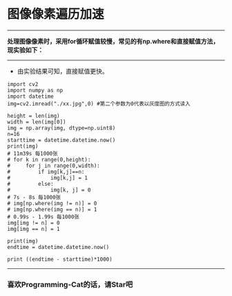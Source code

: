 # 图像像素遍历加速
***
**处理图像像素时，采用for循环赋值较慢，常见的有np.where和直接赋值方法，现实验如下：**
***
- 由实验结果可知，直接赋值更快。
```language
import cv2
import numpy as np
import datetime
img=cv2.imread("./xx.jpg",0) #第二个参数为0代表以灰度图的方式读入

height = len(img)
width = len(img[0])
img = np.array(img, dtype=np.uint8)
n=16
starttime = datetime.datetime.now()
print(img)
# 11m39s 每1000张
# for k in range(0,height):
#     for j in range(0,width):
#         if img[k,j]==n:
#             img[k,j] = 1
#         else:
#             img[k, j] = 0
# 7s - 8s 每1000张
# img[np.where(img != n)] = 0
# img[np.where(img == n)] = 1
# 0.99s - 1.99s 每1000张
img[img != n] = 0
img[img == n] = 1

print(img)
endtime = datetime.datetime.now()

print ((endtime - starttime)*1000)
```
***
### **喜欢Programming-Cat的话，请Star吧**